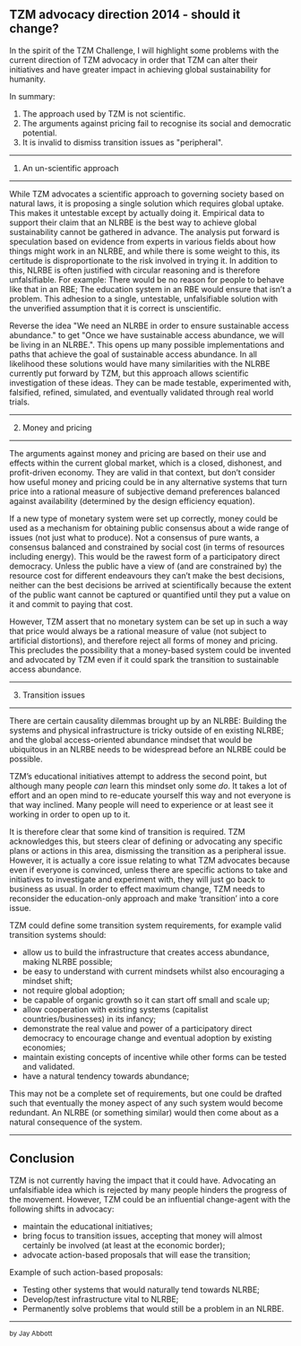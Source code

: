 
TZM advocacy direction 2014 - should it change?
-----------------------------------------------

In the spirit of the TZM Challenge, I will highlight some problems with the
current direction of TZM advocacy in order that TZM can alter their initiatives
and have greater impact in achieving global sustainability for humanity.

In summary:

1. The approach used by TZM is not scientific.
2. The arguments against pricing fail to recognise its social and democratic
potential.
3. It is invalid to dismiss transition issues as "peripheral".

--------------------------------------------------------------------------------



1. An un-scientific approach
----------------------------

While TZM advocates a scientific approach to governing society based on natural
laws, it is proposing a single solution which requires global uptake. This
makes it untestable except by actually doing it. Empirical data to support
their claim that an NLRBE is the best way to achieve global sustainability
cannot be gathered in advance. The analysis put forward is speculation based on
evidence from experts in various fields about how things might work in an
NLRBE, and while there is some weight to this, its certitude is
disproportionate to the risk involved in trying it. In addition to this,
NLRBE is often justified with circular reasoning and is therefore
unfalsifiable. For example: There would be no reason for people to behave like
that in an RBE; The education system in an RBE would ensure that isn’t a
problem. This adhesion to a single, untestable, unfalsifiable solution with the
unverified assumption that it is correct is unscientific.

Reverse the idea "We need an NLRBE in order to ensure sustainable access
abundance." to get "Once we have sustainable access abundance, we will be
living in an NLRBE.". This opens up many possible implementations and paths
that achieve the goal of sustainable access abundance. In all likelihood these
solutions would have many similarities with the NLRBE currently put forward by
TZM, but this approach allows scientific investigation of these ideas. They can
be made testable, experimented with, falsified, refined, simulated, and
eventually validated through real world trials.

--------------------------------------------------------------------------------



2. Money and pricing
--------------------

The arguments against money and pricing are based on their use and effects
within the current global market, which is a closed, dishonest, and
profit-driven economy. They are valid in that context, but don’t consider how
useful money and pricing could be in any alternative systems that turn price
into a rational measure of subjective demand preferences balanced against
availability (determined by the design efficiency equation).

If a new type of monetary system were set up correctly, money could be used as
a mechanism for obtaining public consensus about a wide range of issues (not
just what to produce). Not a consensus of pure wants, a consensus balanced
and constrained by social cost (in terms of resources including energy). This
would be the rawest form of a participatory direct democracy. Unless the public
have a view of (and are constrained by) the resource cost for different
endeavours they can’t make the best decisions, neither can the best decisions
be arrived at scientifically because the extent of the public want cannot be
captured or quantified until they put a value on it and commit to paying that
cost.

However, TZM assert that no monetary system can be set up in such a way that
price would always be a rational measure of value (not subject to artificial
distortions), and therefore reject all forms of money and pricing. This
precludes the possibility that a money-based system could be invented and
advocated by TZM even if it could spark the transition to sustainable access
abundance.

--------------------------------------------------------------------------------



3. Transition issues
--------------------

There are certain causality dilemmas brought up by an NLRBE: Building the
systems and physical infrastructure is tricky outside of en existing NLRBE;
and the global access-oriented abundance mindset that would be ubiquitous in
an NLRBE needs to be widespread before an NLRBE could be possible.

TZM’s educational initiatives attempt to address the second point, but
although many people *can* learn this mindset only some *do*. It takes a lot of
effort and an open mind to re-educate yourself this way and not everyone is
that way inclined. Many people will need to experience or at least see it
working in order to open up to it.

It is therefore clear that some kind of transition is required. TZM
acknowledges this, but steers clear of defining or advocating any specific
plans or actions in this area, dismissing the transition as a peripheral issue.
However, it is actually a core issue relating to what TZM advocates because
even if everyone is convinced, unless there are specific actions to take and
initiatives to investigate and experiment with, they will just go back to
business as usual. In order to effect maximum change, TZM needs to reconsider
the education-only approach and make ‘transition’ into a core issue.

TZM could define some transition system requirements, for example valid
transition systems should:

* allow us to build the infrastructure that creates access abundance, making
  NLRBE possible;
* be easy to understand with current mindsets whilst also encouraging a mindset
  shift;
* not require global adoption;
* be capable of organic growth so it can start off small and scale up;
* allow cooperation with existing systems (capitalist countries/businesses) in
  its infancy;
* demonstrate the real value and power of a participatory direct democracy to
  encourage change and eventual adoption by existing economies;
* maintain existing concepts of incentive while other forms can be tested and
  validated.
* have a natural tendency towards abundance;

This may not be a complete set of requirements, but one could be drafted such
that eventually the money aspect of any such system would become redundant.
An NLRBE (or something similar) would then come about as a natural consequence
of the system.

--------------------------------------------------------------------------------



Conclusion
----------

TZM is not currently having the impact that it could have. Advocating an
unfalsifiable idea which is rejected by many people hinders the progress of the
movement. However, TZM could be an influential change-agent with the following
shifts in advocacy:

* maintain the educational initiatives;
* bring focus to transition issues, accepting that money will almost certainly
  be involved (at least at the economic border);
* advocate action-based proposals that will ease the transition;

Example of such action-based proposals:

* Testing other systems that would naturally tend towards NLRBE;
* Develop/test infrastructure vital to NLRBE;
* Permanently solve problems that would still be a problem in an NLRBE.

--------------------------------------------------------------------------------
<small>by Jay Abbott</small>
